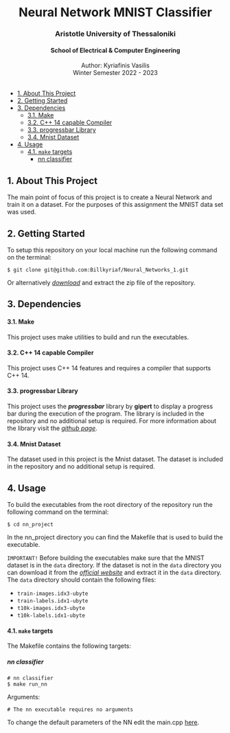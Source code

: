 <div id="top"></div>

<br />
<div align="center">
  <h1 align="center">Neural Network MNIST Classifier</h1>
  <h3 align="center">Aristotle University of Thessaloniki</h3>
  <h4 align="center">School of Electrical & Computer Engineering</h4>
  <p align="center">
    Author: Kyriafinis Vasilis
    <br />
    Winter Semester 2022 - 2023
    <br />
    <br />
  </p>
</div>

- [1. About This Project](#1-about-this-project)
- [2. Getting Started](#2-getting-started)
- [3. Dependencies](#3-dependencies)
    - [3.1. Make](#31-make)
    - [3.2. C++ 14 capable Compiler](#32-c-14-capable-compiler)
    - [3.3. progressbar Library](#33-progressbar-library)
    - [3.4. Mnist Dataset](#34-mnist-dataset)
- [4. Usage](#4-usage)
    - [4.1. `make` targets](#41-make-targets)
      - [nn classifier](#nn-classifier)


## 1. About This Project

The main point of focus of this project is to create a Neural Network and train it on a dataset. For the purposes of this assignment the MNIST data set was used.


## 2. Getting Started

To setup this repository on your local machine run the following command on the terminal:

```console
$ git clone git@github.com:Billkyriaf/Neural_Networks_1.git
```

Or alternatively [*download*](https://github.com/Billkyriaf/Neural_Networks_1/archive/refs/heads/main.zip) and extract the zip file of the repository.

## 3. Dependencies
#### 3.1. Make

This project uses make utilities to build and run the executables.

#### 3.2. C++ 14 capable Compiler

This project uses C++ 14 features and requires a compiler that supports C++ 14.

#### 3.3. progressbar Library

This project uses the ***progressbar*** library by **gipert** to display a progress bar during the execution of the program. The library is included in the repository and no additional setup is required. For more information about the library visit the [*github page*](https://github.com/gipert/progressbar).

#### 3.4. Mnist Dataset

The dataset used in this project is the Mnist dataset. The dataset is included in the repository and no additional setup is required.

## 4. Usage

To build the executables from the root directory of the repository run the following command on the terminal:

```console
$ cd nn_project
```

In the nn_project directory you can find the Makefile that is used to build the executable.

`IMPORTANT!` Before building the executables make sure that the MNIST dataset is in the `data` directory. If the dataset is not in the `data` directory you can download it from the [*official website*](http://yann.lecun.com/exdb/mnist/) and extract it in the `data` directory. The `data` directory should contain the following files: 
- `train-images.idx3-ubyte`
- `train-labels.idx1-ubyte`
- `t10k-images.idx3-ubyte`
- `t10k-labels.idx1-ubyte`

#### 4.1. `make` targets

The Makefile contains the following targets:

##### nn classifier

```console
# nn classifier
$ make run_nn  
```
Arguments:

```console
# The nn executable requires no arguments
```

To change the default parameters of the NN edit the main.cpp [here](https://github.com/Billkyriaf/Neural_Networks_1/blob/bfac419b352efc1cd2c4d8220ac97e489add608f/nn_project/src/main.cpp#L36).